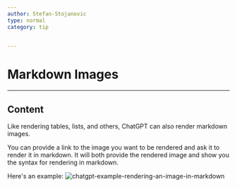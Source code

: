 ```yaml
---
author: Stefan-Stojanovic
type: normal
category: tip
 

---
```


# Markdown Images

---

## Content

Like rendering tables, lists, and others, ChatGPT can also render markdown images.

You can provide a link to the image you want to be rendered and ask it to render it in markdown. It will both provide the rendered image and show you the syntax for rendering in markdown.

Here's an example:
![chatgpt-example-rendering-an-image-in-markdown](https://img.enkipro.com/bd40e9c60ad066111c9714824fa01c33.png)
